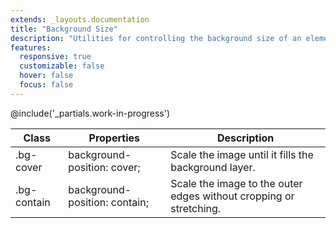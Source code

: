 ```yaml
---
extends: _layouts.documentation
title: "Background Size"
description: "Utilities for controlling the background size of an element's background image."
features:
  responsive: true
  customizable: false
  hover: false
  focus: false
---
```


@include('_partials.work-in-progress')

<div class="border-t border-grey-lighter">
  <table class="w-full text-left table-collapse">
    <colgroup>
      <col class="w-1/5">
      <col class="w-1/3">
      <col>
    </colgroup>
    <thead>
      <tr>
        <th class="text-sm font-semibold text-grey-darker p-2 bg-grey-lightest">Class</th>
        <th class="text-sm font-semibold text-grey-darker p-2 bg-grey-lightest">Properties</th>
        <th class="text-sm font-semibold text-grey-darker p-2 bg-grey-lightest">Description</th>
      </tr>
    </thead>
    <tbody class="align-baseline">
      <tr>
        <td class="p-2 border-t border-smoke font-mono text-xs text-purple-dark">.bg-cover</td>
        <td class="p-2 border-t border-smoke font-mono text-xs text-blue-dark">background-position: cover;</td>
        <td class="p-2 border-t border-smoke text-sm text-grey-darker">Scale the image until it fills the background layer.</td>
      </tr>
      <tr>
        <td class="p-2 border-t border-smoke-light font-mono text-xs text-purple-dark">.bg-contain</td>
        <td class="p-2 border-t border-smoke-light font-mono text-xs text-blue-dark">background-position: contain;</td>
        <td class="p-2 border-t border-smoke-light text-sm text-grey-darker">Scale the image to the outer edges without cropping or stretching.</td>
      </tr>
    </tbody>
  </table>
</div>
